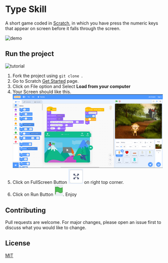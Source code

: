 # Type Skill

A short game coded in [Scratch](https://scratch.mit.edu/about), in which you have press the numeric keys that appear on screen before it falls through the screen.

![demo](readme_assets/demo.gif)

## Run the project

![tutorial](readme_assets/tutorial.gif)

1. Fork the project using ```git clone ```.
2. Go to Scratch [Get Started](https://scratch.mit.edu/projects/editor/?tutorial=getStarted) page.
3. Click on File option and Select **Load from your computer**
4. Your Screen should like this.
   ![Starting page](readme_assets/Starting%20Page.png)
5. Click on FullScreen Button ![fullscreen_btn](readme_assets/fullscreen_button.png) on right top corner.
6. Click on Run Button ![run_btn](readme_assets/run.png).
   Enjoy

## Contributing

Pull requests are welcome. For major changes, please open an issue first to discuss what you would like to change.

## License

[MIT](LICENSE.txt)